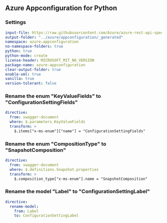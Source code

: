 ## Azure Appconfiguration for Python

### Settings
``` yaml
input-file: https://raw.githubusercontent.com/Azure/azure-rest-api-specs/c1af3ab8e803da2f40fc90217a6d023bc13b677f/specification/appconfiguration/data-plane/Microsoft.AppConfiguration/stable/2023-11-01/appconfiguration.json
output-folder: "../azure/appconfiguration/_generated"
namespace: azure.appconfiguration
no-namespace-folders: true
python: true
python-mode: create
license-header: MICROSOFT_MIT_NO_VERSION
package-name: azure-appconfiguration
clear-output-folder: true
enable-xml: true
vanilla: true
version-tolerant: false
```

### Rename the enum "KeyValueFields" to "ConfigurationSettingFields"
```yaml
directive:
  from: swagger-document
  where: $.parameters.KeyValueFields
  transform: >
    $.items["x-ms-enum"]["name"] = "ConfigurationSettingFields"
```

### Rename the enum "CompositionType" to "SnapshotComposition"
```yaml
directive:
  from: swagger-document
  where: $.definitions.Snapshot.properties
  transform: >
    $.composition_type["x-ms-enum"].name = "SnapshotComposition"
```

### Rename the model "Label" to "ConfigurationSettingLabel"
```yaml
directive:
  rename-model:
    from: Label
    to: ConfigurationSettingLabel
```
